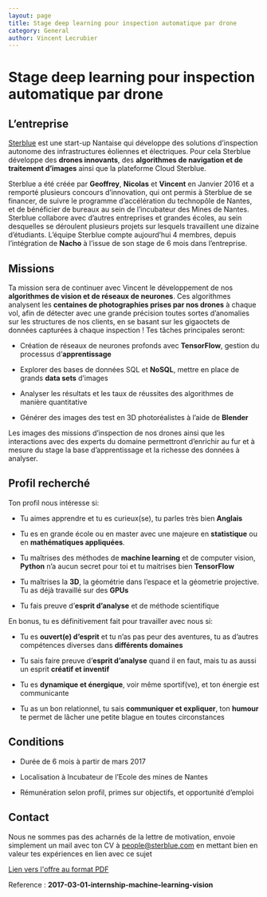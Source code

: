 ```yaml
---
layout: page
title: Stage deep learning pour inspection automatique par drone
category: General
author: Vincent Lecrubier
---
```


Stage deep learning pour inspection automatique par drone
=========================================================

L’entreprise
------------

[Sterblue](http://www.sterblue.com) est une start-up Nantaise qui
développe des solutions d’inspection autonome des infrastructures
éoliennes et électriques. Pour cela Sterblue développe des **drones
innovants**, des **algorithmes de navigation et de traitement d’images**
ainsi que la plateforme Cloud Sterblue.

Sterblue a été créée par **Geoffrey**, **Nicolas** et **Vincent** en
Janvier 2016 et a remporté plusieurs concours d’innovation, qui ont
permis à Sterblue de se financer, de suivre le programme d’accélération
du technopôle de Nantes, et de bénéficier de bureaux au sein de
l’incubateur des Mines de Nantes. Sterblue collabore avec d’autres
entreprises et grandes écoles, au sein desquelles se déroulent plusieurs
projets sur lesquels travaillent une dizaine d’étudiants. L’équipe
Sterblue compte aujourd’hui 4 membres, depuis l’intégration de **Nacho**
à l’issue de son stage de 6 mois dans l’entreprise.

Missions
--------

Ta mission sera de continuer avec Vincent le développement de nos
**algorithmes de vision et de réseaux de neurones**. Ces algorithmes
analysent les **centaines de photographies prises par nos drones** à
chaque vol, afin de détecter avec une grande précision toutes sortes
d’anomalies sur les structures de nos clients, en se basant sur les
gigaoctets de données capturées à chaque inspection ! Tes tâches
principales seront:

-   Création de réseaux de neurones profonds avec **TensorFlow**,
    gestion du processus d’**apprentissage**

-   Explorer des bases de données SQL et **NoSQL**, mettre en place de
    grands **data sets** d’images

-   Analyser les résultats et les taux de réussites des algorithmes de
    manière quantitative

-   Générer des images des test en 3D photoréalistes à l’aide de
    **Blender**

Les images des missions d’inspection de nos drones ainsi que les
interactions avec des experts du domaine permettront d’enrichir au fur
et à mesure du stage la base d’apprentissage et la richesse des données
à analyser.

Profil recherché
----------------

Ton profil nous intéresse si:

-   Tu aimes apprendre et tu es curieux(se), tu parles très bien
    **Anglais**

-   Tu es en grande école ou en master avec une majeure en
    **statistique** ou en **mathématiques appliquées**.

-   Tu maîtrises des méthodes de **machine learning** et de computer
    vision, **Python** n’a aucun secret pour toi et tu maitrises bien
    **TensorFlow**

-   Tu maîtrises la **3D**, la géométrie dans l’espace et la
    géometrie projective. Tu as déjà travaillé sur des **GPUs**

-   Tu fais preuve d’**esprit d’analyse** et de méthode scientifique

En bonus, tu es définitivement fait pour travailler avec nous si:

-   Tu es **ouvert(e) d’esprit** et tu n’as pas peur des aventures, tu
    as d’autres compétences diverses dans **différents domaines**

-   Tu sais faire preuve d’**esprit d’analyse** quand il en faut, mais
    tu as aussi un esprit **créatif et inventif**

-   Tu es **dynamique et énergique**, voir même sportif(ve), et ton
    énergie est communicante

-   Tu as un bon relationnel, tu sais **communiquer et expliquer**, ton
    **humour** te permet de lâcher une petite blague en toutes
    circonstances

Conditions
----------

-   Durée de 6 mois à partir de mars 2017

-   Localisation à Incubateur de l’Ecole des mines de Nantes

-   Rémunération selon profil, primes sur objectifs, et opportunité
    d’emploi

Contact
-------

Nous ne sommes pas des acharnés de la lettre de motivation, envoie
simplement un mail avec ton CV à <people@sterblue.com> en
mettant bien en valeur tes expériences en lien avec ce sujet

[Lien vers l'offre au format PDF](/jobs/pdf/2017-03-01-internship-machine-learning-vision.pdf)


Reference : **2017-03-01-internship-machine-learning-vision**
